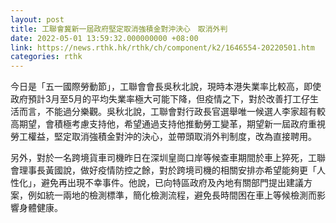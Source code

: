 ```yaml
---
layout: post
title: 工聯會冀新一屆政府堅定取消強積金對沖決心　取消外判
date: 2022-05-01 13:59:32.000000000 +08:00
link: https://news.rthk.hk/rthk/ch/component/k2/1646554-20220501.htm
categories: rthk
---
```


今日是「五一國際勞動節」，工聯會會長吳秋北說，現時本港失業率比較高，即使政府預計3月至5月的平均失業率極大可能下降，但疫情之下，對於改善打工仔生活而言，不能過分樂觀。吳秋北說，工聯會對行政長官選舉唯一候選人李家超有較高期望，會積極考慮支持他，希望通過支持他推動勞工變革，期望新一屆政府重視勞工權益，堅定取消強積金對沖的決心，並帶頭取消外判制度，改為直接聘用。

另外，對於一名跨境貨車司機昨日在深圳皇崗口岸等候查車期間於車上猝死，工聯會理事長黃國說，做好疫情防控之餘，對於跨境司機的相關安排亦希望能夠更「人性化」，避免再出現不幸事件。他說，已向特區政府及內地有關部門提出建議方案，例如統一兩地的檢測標準，簡化檢測流程，避免長時間困在車上等候檢測而影響身體健康。
